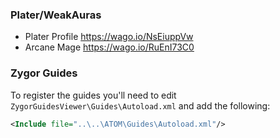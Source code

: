 
### Plater/WeakAuras

- Plater Profile https://wago.io/NsEiuppVw
- Arcane Mage https://wago.io/RuEnI73C0

### Zygor Guides

To register the guides you'll need to edit `ZygorGuidesViewer\Guides\Autoload.xml` and add the following:

```xml
<Include file="..\..\ATOM\Guides\Autoload.xml"/>
```
